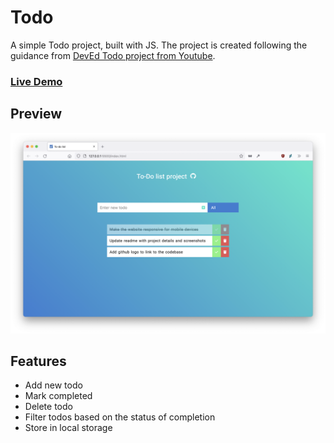 # Todo

A simple Todo project, built with JS. The project is created following the guidance from [DevEd Todo project from Youtube](https://www.youtube.com/watch?v=Ttf3CEsEwMQ).

### [Live Demo](https://avinash-lvs.github.io/Todo/)

## Preview

![preivew image](img/preview.png)

## Features

-   Add new todo
-   Mark completed
-   Delete todo
-   Filter todos based on the status of completion
-   Store in local storage
